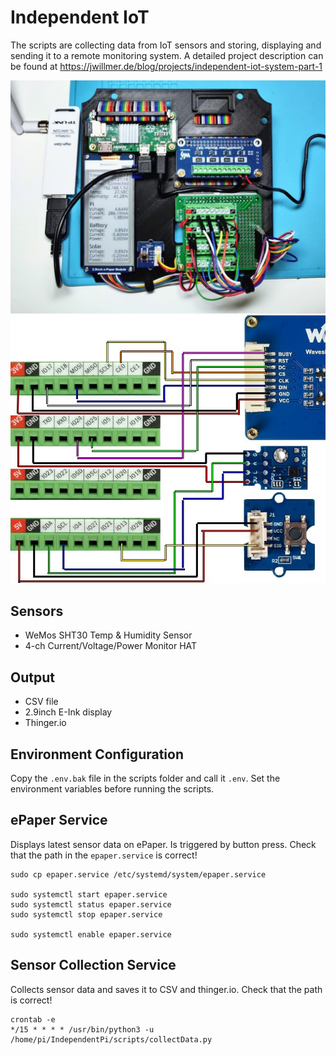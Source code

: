 # Independent IoT

The scripts are collecting data from IoT sensors and storing, displaying and sending it to a remote monitoring system. A detailed project description can be found at https://jwillmer.de/blog/projects/independent-iot-system-part-1

![Electronics](/media/electronics.jpg)
![Pin Layout](/media/pin-layout.jpg)

## Sensors

- WeMos SHT30 Temp & Humidity Sensor
- 4-ch Current/Voltage/Power Monitor HAT

## Output

- CSV file
- 2.9inch E-Ink display 
- Thinger.io

## Environment Configuration

Copy the `.env.bak` file in the scripts folder and call it `.env`. Set the environment variables before running the scripts.

## ePaper Service

Displays latest sensor data on ePaper. Is triggered by button press. Check that the path in the `epaper.service` is correct!

```
sudo cp epaper.service /etc/systemd/system/epaper.service

sudo systemctl start epaper.service
sudo systemctl status epaper.service
sudo systemctl stop epaper.service

sudo systemctl enable epaper.service
```

## Sensor Collection Service

Collects sensor data and saves it to CSV and thinger.io. Check that the path is correct!

```
crontab -e
*/15 * * * * /usr/bin/python3 -u /home/pi/IndependentPi/scripts/collectData.py
```
